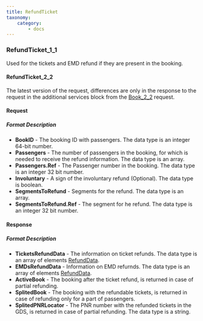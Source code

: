 ```yaml
---
title: RefundTicket
taxonomy:
    category:
        - docs
---
```


### RefundTicket_1_1

Used for the tickets and EMD refund if they are present in the booking.

#### RefundTicket_2_2

The latest version of the request, differences are only in the response to the request in the additional services block from the [Book_2_2](/avia/request/bookflight) request.

#### Request

##### Format Description

- **BookID** - The booking ID with passengers. The data type is an integer 64-bit number.
- **Passengers** - The number of passengers in the booking,  for which is needed to receive the refund information. The data type is an array.
- **Passengers.Ref** -  The Passenger number in the booking. The data type is an integer 32 bit number.
- **Involuntary** - A sign of the involuntary refund (Optional). The data type is boolean.
- **SegmentsToRefund** - Segments for the refund. The data type is an array.
- **SegmentsToRefund.Ref** - The segment for he refund. The data type is an integer 32 bit number.

#### Response

##### Format Description

- **TicketsRefundData** - The information on ticket refunds. The data type is an array of elements [RefundData](/avia/common/refunddata).
- **EMDsRefundData** - Information on EMD refurnds. The data type is an array of elements [RefundData](/avia/common/refunddata).
- **ActiveBook** - The booking after the ticket refund, is returned in case of partial refunding.
- **SplitedBook** - The booking with the refundable tickets, is returned in case of refunding only for a part of passengers.
- **SplitedPNRLocator** - The PNR number with the refunded tickets in the GDS, is returned in case of partial refunding. The data type is a string.
